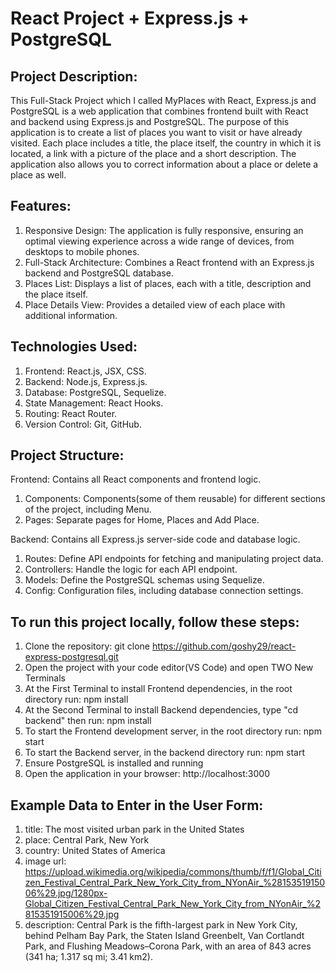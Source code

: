 # React Project + Express.js + PostgreSQL
## Project Description:
This Full-Stack Project which I called MyPlaces with React, Express.js and PostgreSQL is a web application that combines frontend built with React and backend using Express.js and PostgreSQL. Тhe purpose of this application is to create a list of places you want to visit or have already visited. Each place includes a title, the place itself, the country in which it is located, a link with a picture of the place and a short description. The application also allows you to correct information about a place or delete a place as well. 

## Features:
1. Responsive Design: The application is fully responsive, ensuring an optimal viewing experience across a wide range of devices, from desktops to mobile phones.
2. Full-Stack Architecture: Combines a React frontend with an Express.js backend and PostgreSQL database.
3. Places List: Displays a list of places, each with a title, description and the place itself.
4. Place Details View: Provides a detailed view of each place with additional information.

## Technologies Used:
1. Frontend: React.js, JSX, CSS.
2. Backend: Node.js, Express.js.
3. Database: PostgreSQL, Sequelize.
4. State Management: React Hooks.
5. Routing: React Router.
6. Version Control: Git, GitHub.

## Project Structure:
Frontend: Contains all React components and frontend logic.
 1. Components: Components(some of them reusable) for different sections of the project, including Menu.
 2. Pages: Separate pages for Home, Places and Add Place.

Backend: Contains all Express.js server-side code and database logic.
 1. Routes: Define API endpoints for fetching and manipulating project data.
 2. Controllers: Handle the logic for each API endpoint.
 3. Models: Define the PostgreSQL schemas using Sequelize.
 4. Config: Configuration files, including database connection settings.

## To run this project locally, follow these steps:
1. Clone the repository: git clone https://github.com/goshy29/react-express-postgresql.git
2. Open the project with your code editor(VS Code) and open TWO New Terminals
3. At the First Terminal to install Frontend dependencies, in the root directory run: npm install
4. At the Second Terminal to install Backend dependencies, type "cd backend" then run: npm install
5. To start the Frontend development server, in the root directory run: npm start
6. To start the Backend server, in the backend directory run: npm start
7. Ensure PostgreSQL is installed and running
8. Open the application in your browser: http://localhost:3000 

## Example Data to Enter in the User Form: 
1. title: The most visited urban park in the United States
2. place: Central Park, New York
3. country: United States of America
4. image url: https://upload.wikimedia.org/wikipedia/commons/thumb/f/f1/Global_Citizen_Festival_Central_Park_New_York_City_from_NYonAir_%2815351915006%29.jpg/1280px-Global_Citizen_Festival_Central_Park_New_York_City_from_NYonAir_%2815351915006%29.jpg
5. description: Central Park is the fifth-largest park in New York City, behind Pelham Bay Park, the Staten Island Greenbelt, Van Cortlandt Park, and Flushing Meadows–Corona Park, with an area of 843 acres (341 ha; 1.317 sq mi; 3.41 km2).
